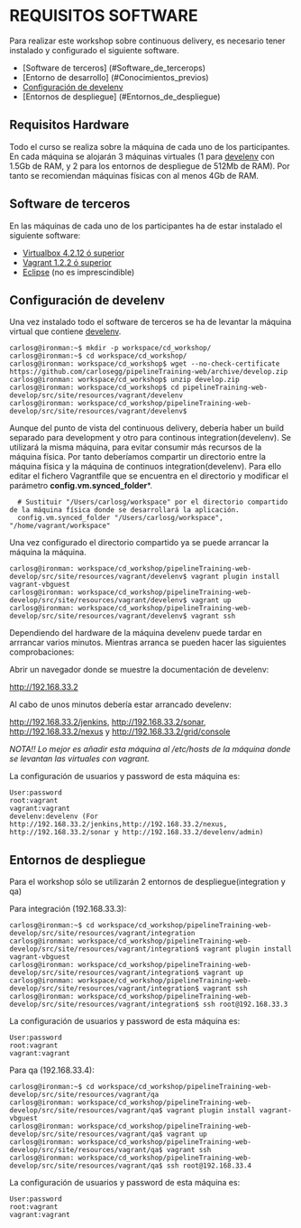 REQUISITOS SOFTWARE
===================

Para realizar este workshop sobre continuous delivery, es necesario
tener instalado y configurado el siguiente software.

* [Software de terceros] (#Software_de_tercerops)
* [Entorno de desarrollo] (#Conocimientos_previos)
* [Configuración de develenv](#Configuración_de_develenv)
* [Entornos de despliegue] (#Entornos_de_despliegue)

Requisitos Hardware
-------------------

Todo el curso se realiza sobre la máquina de cada uno de los participantes. En
cada máquina se alojarán 3 máquinas virtuales (1 para 
[develenv](http://develenv.softwaresano.com) con 1.5Gb de RAM, y 2 para 
los entornos de despliegue de 512Mb de RAM). 
Por tanto se recomiendan máquinas físicas con al menos 4Gb de RAM.

Software de terceros
--------------------

En las máquinas de cada uno de los participantes ha de estar instalado el siguiente
software:

* [Virtualbox 4.2.12 ó superior](https://www.virtualbox.org/wiki/Downloads)
* [Vagrant 1.2.2 ó superior](http://downloads.vagrantup.com/tags/v1.2.2)
* [Eclipse](http://www.eclipse.org/downloads/) (no es imprescindible)

Configuración de develenv
-------------------------

Una vez instalado todo el software de terceros se ha de levantar la máquina
virtual que contiene [develenv](http://develenv.softwaresano.com).

```
carlosg@ironman:~$ mkdir -p workspace/cd_workshop/
carlosg@ironman:~$ cd workspace/cd_workshop/
carlosg@ironman: workspace/cd_workshop$ wget --no-check-certificate https://github.com/carlosegg/pipelineTraining-web/archive/develop.zip
carlosg@ironman: workspace/cd_workshop$ unzip develop.zip 
carlosg@ironman: workspace/cd_workshop$ cd pipelineTraining-web-develop/src/site/resources/vagrant/develenv 
carlosg@ironman: workspace/cd_workshop/pipelineTraining-web-develop/src/site/resources/vagrant/develenv$
```

Aunque del punto de vista del continuous delivery, debería haber un build separado
para development y otro para continous integration(develenv). Se utilizará la misma máquina, para evitar consumir
más recursos de la máquina física. Por tanto deberíamos compartir un directorio entre
la máquina física y la máquina de continuos integration(develenv). Para ello editar
el fichero Vagrantfile que se encuentra en el directorio y modificar el parámetro 
**config.vm.synced_folder***. 

```
  # Sustituir "/Users/carlosg/workspace" por el directorio compartido de la máquina física donde se desarrollará la aplicación.
  config.vm.synced_folder "/Users/carlosg/workspace", "/home/vagrant/workspace"
```

Una vez configurado el directorio compartido ya se puede arrancar la máquina la máquina.

```
carlosg@ironman: workspace/cd_workshop/pipelineTraining-web-develop/src/site/resources/vagrant/develenv$ vagrant plugin install vagrant-vbguest
carlosg@ironman: workspace/cd_workshop/pipelineTraining-web-develop/src/site/resources/vagrant/develenv$ vagrant up
carlosg@ironman: workspace/cd_workshop/pipelineTraining-web-develop/src/site/resources/vagrant/develenv$ vagrant ssh 
```

Dependiendo del hardware de la máquina develenv puede tardar en arrrancar varios
minutos. Mientras arranca se pueden hacer las siguientes comprobaciones:

Abrir un navegador donde se muestre la documentación de develenv:

http://192.168.33.2

Al cabo de unos minutos debería estar arrancado develenv:

http://192.168.33.2/jenkins, http://192.168.33.2/sonar, http://192.168.33.2/nexus
y http://192.168.33.2/grid/console

*NOTA!!* _Lo mejor es añadir esta máquina al /etc/hosts de la máquina donde se levantan las virtuales con vagrant._

La configuración de usuarios y password de esta máquina es:

```
User:password
root:vagrant
vagrant:vagrant
develenv:develenv (For http://192.168.33.2/jenkins,http://192.168.33.2/nexus,
http://192.168.33.2/sonar y http://192.168.33.2/develenv/admin)
```

Entornos de despliegue
----------------------

Para el workshop sólo se utilizarán 2 entornos de despliegue(integration y qa)

Para integración (192.168.33.3):

```
carlosg@ironman:~$ cd workspace/cd_workshop/pipelineTraining-web-develop/src/site/resources/vagrant/integration
carlosg@ironman: workspace/cd_workshop/pipelineTraining-web-develop/src/site/resources/vagrant/integration$ vagrant plugin install vagrant-vbguest
carlosg@ironman: workspace/cd_workshop/pipelineTraining-web-develop/src/site/resources/vagrant/integration$ vagrant up
carlosg@ironman: workspace/cd_workshop/pipelineTraining-web-develop/src/site/resources/vagrant/integration$ vagrant ssh
carlosg@ironman: workspace/cd_workshop/pipelineTraining-web-develop/src/site/resources/vagrant/integration$ ssh root@192.168.33.3
```

La configuración de usuarios y password de esta máquina es:

```
User:password
root:vagrant
vagrant:vagrant
```

Para qa (192.168.33.4):

```
carlosg@ironman:~$ cd workspace/cd_workshop/pipelineTraining-web-develop/src/site/resources/vagrant/qa
carlosg@ironman: workspace/cd_workshop/pipelineTraining-web-develop/src/site/resources/vagrant/qa$ vagrant plugin install vagrant-vbguest
carlosg@ironman: workspace/cd_workshop/pipelineTraining-web-develop/src/site/resources/vagrant/qa$ vagrant up
carlosg@ironman: workspace/cd_workshop/pipelineTraining-web-develop/src/site/resources/vagrant/qa$ vagrant ssh
carlosg@ironman: workspace/cd_workshop/pipelineTraining-web-develop/src/site/resources/vagrant/qa$ ssh root@192.168.33.4
```

La configuración de usuarios y password de esta máquina es:

```
User:password
root:vagrant
vagrant:vagrant
```